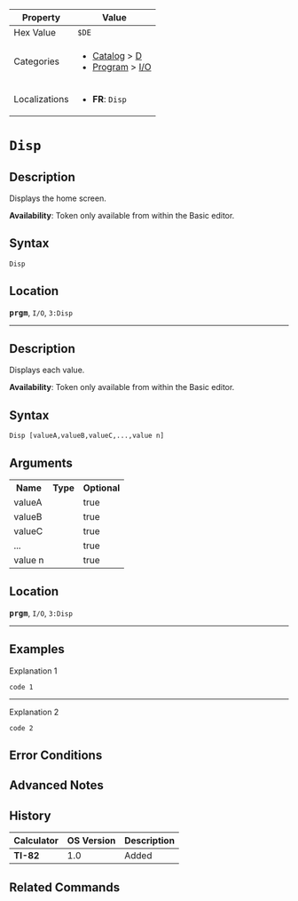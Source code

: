 | Property      | Value |
|---------------|-------|
| Hex Value     | `$DE`|
| Categories    | <ul><li>[Catalog](<../categories/Catalog.md>) > [D](<../categories/Catalog.md#D>)</li><li>[Program](<../categories/Program.md>) > [I/O](<../categories/Program.md#I/O>)</li></ul> |
| Localizations | <ul><li><b>FR</b>: `Disp `</li></ul> |

# `Disp `

## Description
Displays the home screen.


<b>Availability</b>: Token only available from within the Basic editor.

## Syntax
`Disp`

## Location
<tt><kbd><b>prgm</b></kbd></tt>, `I/O`, `3:Disp`
<hr>

## Description
Displays each value.


<b>Availability</b>: Token only available from within the Basic editor.

## Syntax
`Disp [valueA,valueB,valueC,...,value n]`

## Arguments
<table>
<tr><th>Name</th><th>Type</th><th>Optional</th></tr>

<tr><td>valueA</td><td></td><td>true</td></tr>

<tr><td>valueB</td><td></td><td>true</td></tr>

<tr><td>valueC</td><td></td><td>true</td></tr>

<tr><td>...</td><td></td><td>true</td></tr>

<tr><td>value n</td><td></td><td>true</td></tr>

</table>

## Location
<tt><kbd><b>prgm</b></kbd></tt>, `I/O`, `3:Disp`
<hr>

## Examples

Explanation 1
```ti-basic
code 1
```
---
Explanation 2
```ti-basic
code 2
```

## Error Conditions


## Advanced Notes


## History
| Calculator | OS Version | Description |
|------------|------------|-------------|
| <b>TI-82</b> | 1.0 | Added |

## Related Commands

